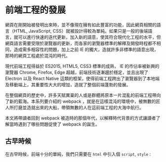 # 前端工程的發展

網頁在剛開始被發明出來時，並不像現在擁有如此豐富的功能，因此網頁相關的語言（HTML, JavaScript, CSS）就被設計得較為單純。如果只是一般的後端語言，就可以進行快速的迭代更新，加入新的語意，使其符合現代化工程的水平，但網頁語言需要受限於瀏覽器的更新，而各家的瀏覽器標準的解釋及開發時程都不相同，造成需多相容性的問題，加上之前 IE 的獨大，造就許多非標準的語意出現，那時的網頁工程處於混沌的時代。

現代前端工程得益於 ES2015, HTML5, CSS3 標準的成熟， IE 的市佔率被新興的瀏覽器 Chrome, Firefox, Edge 超越，前端技術逐漸趨於穩定，並且出現了 Electron 以及 React Native 這類的框架，使得前端工程跨出了瀏覽器到了本地端及移動端上，其重要性大大的增加，造就了整個前端蓬勃的發展。

在整個網頁的歷史中，許多天賦異稟的人或是群體將原本一片混亂的前端工程帶向了新的藍海。本系列要介紹的 webpack ，就是在這樣混沌的環境中，被無數的匠人所打磨並造就出來的大船，帶領無數的人在這前端工程的大海中航行。

本文將帶讀者回到 webpack 被造時的那個年代，以解釋時代背景的方式讓讀者了解當時遇到了哪些問題促使了 webpack 的誕生。

## 古早時候

在古早時候，前端十分的單純，我們只需要在 `html` 中引入個 `script`, `style` :

```html

```
